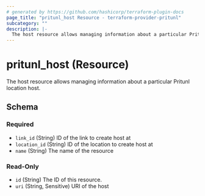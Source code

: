 ```yaml
---
# generated by https://github.com/hashicorp/terraform-plugin-docs
page_title: "pritunl_host Resource - terraform-provider-pritunl"
subcategory: ""
description: |-
  The host resource allows managing information about a particular Pritunl location host.
---
```


# pritunl_host (Resource)

The host resource allows managing information about a particular Pritunl location host.



<!-- schema generated by tfplugindocs -->
## Schema

### Required

- `link_id` (String) ID of the link to create host at
- `location_id` (String) ID of the location to create host at
- `name` (String) The name of the resource

### Read-Only

- `id` (String) The ID of this resource.
- `uri` (String, Sensitive) URI of the host
